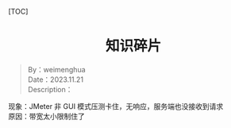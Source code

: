 [TOC]

<h1 align="center">知识碎片</h1>

> By：weimenghua  
> Date：2023.11.21  
> Description：  

现象：JMeter 非 GUI 模式压测卡住，无响应，服务端也没接收到请求  
原因：带宽太小限制住了
